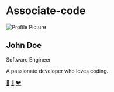 # Associate-code
<!DOCTYPE html>
<html lang="en">
<head>
    <meta charset="UTF-8">
    <meta name="viewport" content="width=device-width, initial-scale=1.0">
    <title>Profile Card</title>
    <link rel="stylesheet" href="styles.css">
</head>
<body>
    <div class="profile-card">
        <img src="profile.jpg" alt="Profile Picture">
        <h2>John Doe</h2>
        <p>Software Engineer</p>
        <p>A passionate developer who loves coding.</p>
        <div class="social-icons">
            <a href="#">🔗</a>
            <a href="#">📘</a>
            <a href="#">🐦</a>
        </div>
    </div>
</body>
</html>



